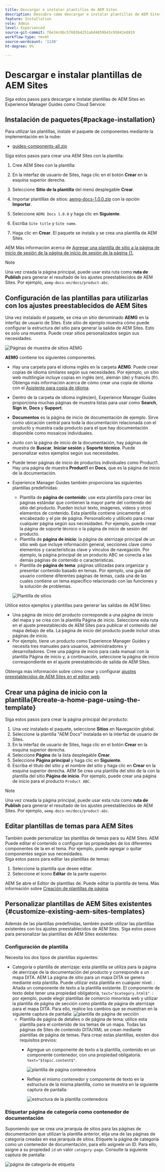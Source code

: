 ```yaml
---
title: Descargar e instalar plantillas de AEM Sites
description: Descubra cómo descargar e instalar plantillas de AEM Sites
feature: Installation
role: Admin
level: Experienced
source-git-commit: f6e34c0bc57603b4251abd4859b43c95042e8819
workflow-type: tm+mt
source-wordcount: '1130'
ht-degree: 0%

---
```



# Descargar e instalar plantillas de AEM Sites

Siga estos pasos para descargar e instalar plantillas de AEM Sites en Experience Manager Guides como Cloud Service:

## Instalación de paquetes{#package-installation}

Para utilizar las plantillas, instale el paquete de componentes mediante la implementación en la nube:
- [guides-components-all.zip](https://github.com/adobe/aemg-sites-components/releases/tag/v1.0.0)



Siga estos pasos para crear una AEM Sites con la plantilla:


1. Cree AEM Sites con la plantilla:
1. En la interfaz de usuario de Sites, haga clic en el botón **Crear** en la esquina superior derecha.
1. Seleccione **Sitio de la plantilla** del menú desplegable **Crear**.

1. Importar plantillas de sitios: [aemg-docs-1.0.0.zip](https://github.com/adobe/aemg-sites-template/releases/tag/v1.0.0) con la opción **Importar**.
1. Seleccione `AEMG Docs 1.0.0` y haga clic en **Siguiente**.
1. Escriba `Site title` y `Site name`.
1. Haga clic en **Crear**. El paquete se instala y se crea una plantilla de AEM Sites.

AEM Más información acerca de [Agregar una plantilla de sitio a la página de inicio de sesión de la página de inicio de sesión de la página &lbrace;1.](https://experienceleague.adobe.com/en/docs/experience-manager-cloud-service/content/sites/administering/site-creation/site-templates#adding)


>[!NOTE]
>
>Una vez creada la página principal, puede usar esta ruta como **ruta de Publish** para generar el resultado de los ajustes preestablecidos de AEM Sites. Por ejemplo, `aemg-docs-en/docs/product-abc`.


## Configuración de las plantillas para utilizarlas con los ajustes preestablecidos de AEM Sites

Una vez instalado el paquete, se crea un sitio denominado **AEMG** en la interfaz de usuario de Sites. Este sitio de ejemplo muestra cómo puede configurar la estructura del sitio para generar la salida de AEM Sites. Esto es solo una muestra. Puede crear sitios personalizados según sus necesidades.

![Páginas de muestra de sitios AEMG](assets/aemg-sites-sample-pages.png)


**AEMG** contiene los siguientes componentes.
- Hay una carpeta para el idioma inglés en la carpeta **AEMG**. Puede crear copias de idioma similares según sus necesidades. Por ejemplo, un sitio web multilingüe incluye copias en inglés (en), alemán (de) y francés (fr).  Obtenga más información acerca de cómo crear una copia de idioma con el [Asistente para copia de idioma](https://experienceleague.adobe.com/en/docs/experience-manager-65/content/sites/administering/introduction/tc-wizard).
- Dentro de la carpeta de idioma inglés(en), Experience Manager Guides proporciona muchas páginas de muestra listas para usar como **Search**, **Sign in**, **Docs** y **Support**.

- **Documentos** es la página de inicio de documentación de ejemplo. Sirve como ubicación central para toda la documentación relacionada con el producto
y muestra cada producto para el que hay documentación disponible como mosaicos individuales.

- Junto con la página de inicio de la documentación, hay páginas de muestra de **Buscar**, **Iniciar sesión** y **Soporte técnico**. Puede personalizar estos ejemplos según sus necesidades.
- Puede tener páginas de inicio de productos individuales como Product1. Hay una página de muestra **Product1** en **Docs**, que es la página de inicio de la documentación.

- Experience Manager Guides también proporciona las siguientes plantillas predefinidas:

   - Plantilla de **página de contenido**: use esta plantilla para crear las páginas estándar que contienen la mayor parte del contenido del sitio del producto. Pueden incluir texto, imágenes, vídeos y otros elementos de contenido. Esta plantilla contiene únicamente el encabezado y el pie de página. Personalícelo y utilícelo para crear cualquier página según sus necesidades. Por ejemplo, puede crear la página de soporte técnico o la página de inicio de sesión del producto.
   - Plantilla de **página de inicio**: la página de aterrizaje principal de un sitio web que incluye información general, secciones clave como elementos y características clave y vínculos de navegación. Por ejemplo, la página principal de un producto ABC se conecta a las demás páginas de contenido o características.
   - Plantilla de **página de tema**: páginas utilizadas para organizar y presentar contenido basado en temas. Por ejemplo, una guía del usuario contiene diferentes páginas de temas, cada una de las cuales contiene un tema específico relacionado con las funciones y la solución de problemas.

  ![Plantilla de sitios](assets/sites-ui-templates.png)

Utilice estos ejemplos y plantillas para generar las salidas de AEM Sites:
- Una página de inicio del producto corresponde a una página de inicio del mapa y se crea con la plantilla Página de inicio. Seleccione esta ruta en el ajuste preestablecido de AEM Sites para publicar el contenido del mapa debajo de ella. La página de inicio del producto puede incluir otras páginas de inicio.
- Por ejemplo, tiene un producto como Experience Manager Guides y necesita tres manuales para usuarios, administradores y desarrolladores.  Cree una página de inicio para cada manual con la plantilla Página de inicio y, a continuación, seleccione la página de inicio correspondiente en el ajuste preestablecido de salida de AEM Sites.

Obtenga más información sobre cómo crear y configurar [ajustes preestablecidos de AEM Sites en el editor web](../user-guide/generate-output-aem-site-web-editor.md).

## Crear una página de inicio con la plantilla{#create-a-home-page-using-the-template}

Siga estos pasos para crear la página principal del producto:
1. Una vez instalado el paquete, seleccione **Sitios** en Navegación global.
1. Seleccione la plantilla &quot;AEM Docs&quot; instalada en la interfaz de usuario de Sites.
1. En la interfaz de usuario de Sites, haga clic en el botón **Crear** en la esquina superior derecha.
1. Seleccione **Página** de la lista desplegable **Crear**.
1. Seleccione **Página principal** y haga clic en **Siguiente**.
1. Escriba el título del sitio y el nombre del sitio y haga clic en **Crear** en la esquina superior derecha. AEM Se crea una plantilla del sitio de la con la plantilla del sitio **Página de inicio**. Por ejemplo, puede crear una página de inicio para el producto `Product ABC`.


>[!NOTE]
>
>Una vez creada la página principal, puede usar esta ruta como **ruta de Publish** para generar el resultado de los ajustes preestablecidos de AEM Sites. Por ejemplo, `aemg-docs-en/docs/product-abc`.

## Editar plantillas de temas para AEM Sites

También puede personalizar las plantillas de temas para su AEM Sites. AEM Puede editar el contenido o configurar las propiedades de los diferentes componentes de la en el tema. Por ejemplo, puede agregar o quitar componentes según sus necesidades.\
Siga estos pasos para editar las plantillas de temas:
1. Seleccione la plantilla que desee editar.
1. Seleccione el icono **Editar** de la parte superior.

AEM Se abre el Editor de plantillas de. Puede editar la plantilla de tema. Más información sobre [Creación de plantillas de página](https://experienceleague.adobe.com/en/docs/experience-manager-65/content/sites/authoring/siteandpage/templates#editing-a-template-structure-template-author).


## Personalizar plantillas de AEM Sites existentes {#customize-existing-aem-sites-templates}

Además de las plantillas predefinidas, también puede utilizar las plantillas existentes con los ajustes preestablecidos de AEM Sites. Siga estos pasos para personalizar las plantillas de AEM Sites existentes:

### Configuración de plantilla

Necesita los dos tipos de plantillas siguientes:

- Categoría o plantilla de aterrizaje: esta plantilla se utiliza para la página de aterrizaje de la documentación del producto y corresponde a un mapa DITA.  AEM La página de sitio para un mapa DITA se genera mediante esta plantilla. Puede utilizar esta plantilla en cualquier nivel.
: Añada un componente de texto a la plantilla existente. El componente de texto debe tener una propiedad obligatoria, `text="$category.html$"`.
: por ejemplo, puede elegir plantillas de comercio minorista web y utilizar la plantilla de página de sección como plantilla de página de aterrizaje para el mapa DITA. Para ello, realice los cambios que se muestran en la siguiente captura de pantalla:
  ![plantilla de página de sección](assets/customize-existing-aem-templates-section.png)
   - Plantilla de página de detalles o de página de tema: utilice esta plantilla para el contenido de los temas de un mapa. Todas las páginas de Sites de contenido DITA/XML se crean mediante plantillas de página de temas. Para crear estas plantillas, existen dos requisitos previos:
      - Agregue un componente de texto a la plantilla, contenido en un componente contenedor, con una propiedad obligatoria. `text="$topic.content$"`.

        ![plantilla de página contenedora](assets/customize-existing-aem-templates-container.png)
      - Refleje el mismo contenedor y componente de texto en la estructura de la misma plantilla, como se muestra en la siguiente captura de pantalla:

        ![estructura de la plantilla contenedora](assets/customize-existing-aem-templates-structure.png)

### Etiquetar página de categoría como contenedor de documentación

Suponiendo que se crea una jerarquía de sitios para las páginas de documentación que utilizan la plantilla anterior, elija una de las páginas de categoría creadas en esa jerarquía de sitios. Etiquete la página de categoría como un contenedor de documentación, para ello asígnele un ID.
Para ello, asigne a su propiedad `id` un valor `category-page`. Consulte la siguiente captura de pantalla:

![página de categoría de etiqueta](assets/customize-existing-aem-templates-tagging.png)






